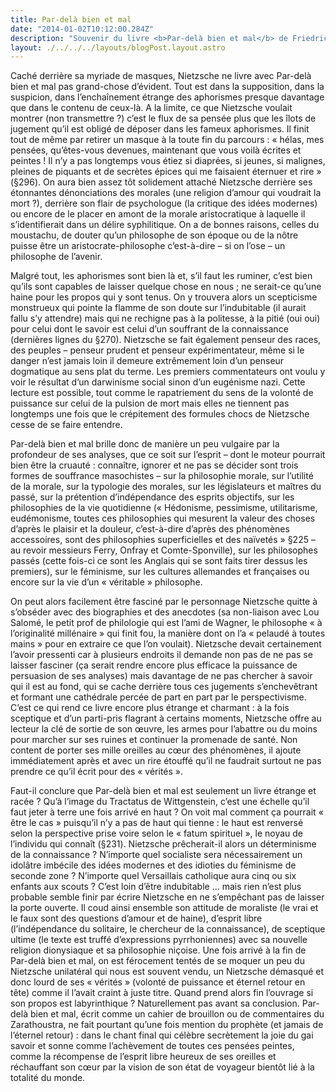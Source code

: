 ```yaml
---
title: Par-delà bien et mal
date: "2014-01-02T10:12:00.284Z"
description: "Souvenir du livre <b>Par-delà bien et mal</b> de Friedrich Nietzsche"
layout: ./../../../layouts/blogPost.layout.astro
--- 
```



Caché derrière sa myriade de masques, Nietzsche ne livre avec Par-delà bien et mal pas grand-chose d’évident. Tout est dans la supposition, dans la suspicion, dans l’enchaînement étrange des aphorismes presque davantage que dans le contenu de ceux-là. A la limite, ce que Nietzsche voulait montrer (non transmettre ?) c’est le flux de sa pensée plus que les îlots de jugement qu’il est obligé de déposer dans les fameux aphorismes. Il finit tout de même par retirer un masque à la toute fin du parcours : « hélas, mes pensées, qu’êtes-vous devenues, maintenant que vous voilà écrites et peintes ! Il n’y a pas longtemps vous étiez si diaprées, si jeunes, si malignes, pleines de piquants et de secrètes épices qui me faisaient éternuer et rire » (§296). On aura bien assez tôt solidement attaché Nietzsche derrière ses étonnantes dénonciations des morales (une religion d’amour qui voudrait la mort ?), derrière son flair de psychologue (la critique des idées modernes) ou encore de le placer en amont de la morale aristocratique à laquelle il s’identifierait dans un délire syphilitique. On a de bonnes raisons, celles du moustachu, de douter qu’un philosophe de son époque ou de la nôtre puisse être un aristocrate-philosophe c’est-à-dire – si on l’ose – un philosophe de l’avenir.

Malgré tout, les aphorismes sont bien là et, s’il faut les ruminer, c’est bien qu’ils sont capables de laisser quelque chose en nous ; ne serait-ce qu’une haine pour les propos qui y sont tenus. On y trouvera alors un scepticisme monstrueux qui pointe la flamme de son doute sur l’indubitable (il aurait fallu s’y attendre) mais qui ne rechigne pas à la politesse, à la pitié (oui oui) pour celui dont le savoir est celui d’un souffrant de la connaissance (dernières lignes du §270). Nietzsche se fait également penseur des races, des peuples – penseur prudent et penseur expérimentateur, même si le danger n’est jamais loin il demeure extrêmement loin d’un penseur dogmatique au sens plat du terme. Les premiers commentateurs ont voulu y voir le résultat d’un darwinisme social sinon d’un eugénisme nazi. Cette lecture est possible, tout comme le rapatriement du sens de la volonté de puissance sur celui de la pulsion de mort mais elles ne tiennent pas longtemps une fois que le crépitement des formules chocs de Nietzsche cesse de se faire entendre.

Par-delà bien et mal brille donc de manière un peu vulgaire par la profondeur de ses analyses, que ce soit sur l’esprit – dont le moteur pourrait bien être la cruauté : connaître, ignorer et ne pas se décider sont trois formes de souffrance masochistes – sur la philosophie morale, sur l’utilité de la morale, sur la typologie des morales, sur les législateurs et maîtres du passé, sur la prétention d’indépendance des esprits objectifs, sur les philosophies de la vie quotidienne (« Hédonisme, pessimisme, utilitarisme, eudémonisme, toutes ces philosophies qui mesurent la valeur des choses d’après le plaisir et la douleur, c’est-à-dire d’après des phénomènes accessoires, sont des philosophies superficielles et des naïvetés » §225 – au revoir messieurs Ferry, Onfray et Comte-Sponville), sur les philosophes passés (cette fois-ci ce sont les Anglais qui se sont faits tirer dessus les premiers), sur le féminisme, sur les cultures allemandes et françaises ou encore sur la vie d’un « véritable » philosophe.

On peut alors facilement être fasciné par le personnage Nietzsche quitte à s’obséder avec des biographies et des anecdotes (sa non-liaison avec Lou Salomé, le petit prof de philologie qui est l’ami de Wagner, le philosophe « à l’originalité millénaire » qui finit fou, la manière dont on l’a « pelaudé à toutes mains » pour en extraire ce que l’on voulait). Nietzsche devait certainement l’avoir pressenti car à plusieurs endroits il demande non pas de ne pas se laisser fasciner (ça serait rendre encore plus efficace la puissance de persuasion de ses analyses) mais davantage de ne pas chercher à savoir qui il est au fond, qui se cache derrière tous ces jugements s’enchevêtrant et formant une cathédrale percée de part en part par le perspectivisme. C’est ce qui rend ce livre encore plus étrange et charmant : à la fois sceptique et d’un parti-pris flagrant à certains moments, Nietzsche offre au lecteur la clé de sortie de son œuvre, les armes pour l’abattre ou du moins pour marcher sur ses ruines et continuer la promenade de santé. Non content de porter ses mille oreilles au cœur des phénomènes, il ajoute immédiatement après et avec un rire étouffé qu’il ne faudrait surtout ne pas prendre ce qu’il écrit pour des « vérités ».

Faut-il conclure que Par-delà bien et mal est seulement un livre étrange et racée ? Qu’à l’image du Tractatus de Wittgenstein, c’est une échelle qu’il faut jeter à terre une fois arrivé en haut ? On voit mal comment ça pourrait « être le cas » puisqu’il n’y a pas de haut qui tienne : le haut est renversé selon la perspective prise voire selon le « fatum spirituel », le noyau de l’individu qui connaît (§231). Nietzsche prêcherait-il alors un déterminisme de la connaissance ? N’importe quel socialiste sera nécessairement un idolâtre imbécile des idées modernes et des idioties du féminisme de seconde zone ? N’importe quel Versaillais catholique aura cinq ou six enfants aux scouts ? C’est loin d’être indubitable … mais rien n’est plus probable semble finir par écrire Nietzsche en ne s’empêchant pas de laisser la porte ouverte. Il coud ainsi ensemble son attitude de moraliste (le vrai et le faux sont des questions d’amour et de haine), d’esprit libre (l’indépendance du solitaire, le chercheur de la connaissance), de sceptique ultime (le texte est truffé d’expressions pyrrhoniennes) avec sa nouvelle religion dionysiaque et sa philosophie niçoise. Une fois arrivé à la fin de Par-delà bien et mal, on est férocement tentés de se moquer un peu du Nietzsche unilatéral qui nous est souvent vendu, un Nietzsche démasqué et donc lourd de ses « vérités » (volonté de puissance et éternel retour en tête) comme il l’avait craint à juste titre. Quand prend alors fin l’ouvrage si son propos est labyrinthique ? Naturellement pas avant sa conclusion. Par-delà bien et mal, écrit comme un cahier de brouillon ou de commentaires du Zarathoustra, ne fait pourtant qu’une fois mention du prophète (et jamais de l’éternel retour) : dans le chant final qui célèbre secrètement la joie du gai savoir et sonne comme l’achèvement de toutes ces pensées peintes, comme la récompense de l’esprit libre heureux de ses oreilles et réchauffant son cœur par la vision de son état de voyageur bientôt lié à la totalité du monde.

